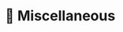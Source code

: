 # 🍹 Miscellaneous

<html lang="en">
<head>
    <meta charset="UTF-8">
    <meta name="viewport" content="width=device-width, initial-scale=1.0">
    <title>Music Player</title>
    <style>
        #music-player {
            width: 100%;
            max-width: 600px; /* max */
            margin: 0 auto; /* center */
        }

        iframe {
            width: 100%;
            height: 86px; /* fix */
            border: none; /* remove */
        }
    </style>
</head>
<body>
    <div id="music-player"></div>

    <script>
        // music list
        const id_list = [501660, 399367371, 26131697, 498210, 482823, 591797, 29822825, 484058217, 33469232, 27709046, 767726, 1645108, 31587891, 786262, 32303027];
        // random id
        function getRandomInt(max) {
            return Math.floor(Math.random() * Math.floor(max));
        }
        const random_index = getRandomInt(id_list.length);
        const random_id = id_list[random_index];
        // create iframe element
        const iframe = document.createElement('iframe');
        iframe.src = `//music.163.com/outchain/player?type=2&id=${random_id}&auto=0&height=66`;
        // add iframe to div
        document.getElementById('music-player').appendChild(iframe);
    </script>
</body>
</html>




